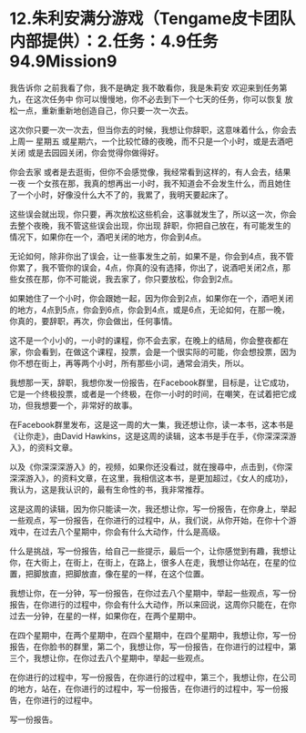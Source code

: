 # 12.朱利安满分游戏（Tengame皮卡团队内部提供）：2.任务：4.9任务94.9Mission9

我告诉你 之前我看了你，我不是确定 我不敢看你，我是朱莉安 欢迎来到任务第九，在这次任务中 你可以慢慢地，你不必去到下一个七天的任务，你可以恢复 放松一点，重新重新地创造自己，你只要一次一次去。

这次你只要一次一次去，但当你去的时候，我想让你辞职，这意味着什么，你会去上周一 星期五 或星期六，一个比较忙碌的夜晚，而不只是一个小时，或是去酒吧关闭 或是去园园关闭，你会觉得你做得好。

你会去家 或者是去逛街，但你不会感觉像，我经常看到这样的，有人会去，结果一夜 一个女孩在那，我真的想再出一小时，我不知道会不会发生什么，而且她住了一个小时，好像没什么大不了的，我累了，我明天要起床了。

这些误会就出现，你只要，再次放松这些机会，这事就发生了，所以这一次，你会去整个夜晚，我不管这些误会出现，你出现 辞职，你把自己放在，有可能发生的情况下，如果你在一个，酒吧关闭的地方，你会到4点。

无论如何，除非你出了误会，让一些事发生之前，如果不是，你会到4点，我不管你累了，我不管你的误会，4点，你真的没有选择，你出了，说酒吧关闭2点，那些女孩在那，你不可能说，我去家了，你只要放松，你会到2点。

如果她住了一个小时，你会跟她一起，因为你会到2点，如果你在一个，酒吧关闭的地方，4点到5点，你会到6点，你会到4点，或是6点，无论如何，在那一晚，你真的，要辞职，再次，你会做出，任何事情。

这不是一个小小的，一小时的课程，你不会去家，在晚上的结局，你会整夜都在家，你会看到，在做这个课程，投票，会是一个很实际的可能，你会想投票，因为你不想在街上，再等两个小时，所有那些小词，通常会消失，所以。

我想那一天，辞职，我想你发一份报告，在Facebook群里，目标是，让它成功，它是一个终极投票，或者是一个终极，在你一小时的时间，在嘲笑，在试着把它成功，但我想要一个，非常好的故事。

在Facebook群里发布，这是这一周的大一集，我还想让你，读一本书，这本书是《让你走》，由David Hawkins，这是这周的读辑，这本书是手在手，《你深深深游入》，的资料文章。

以及《你深深深游入》的，视频，如果你还没看过，就在搜尋中，点击到，《你深深深游入》，的资料文章，在这里，我相信这本书，是更加超过，《女人的成功》，我认为，这是我认识的，最有生命性的书，我非常推荐。

这是这周的读辑，因为你只能读一次，我还想让你，写一份报告，在你身上，举起一些观点，写一份报告，在你进行的过程中，从，我们说，从你开始，在你十个游戏中，在过去八个星期中，你会有什么大动作，什么是高级。

什么是挑战，写一份报告，给自己一些提示，最后一个，让你感觉到有趣，我想让你，在大街上，在街上，在街上，在路上，很多人在走，我想让你站在，在星的位置，把脚放直，把脚放直，像在星的一样，在这个位置。

我想让你，在一分钟，写一份报告，在你过去八个星期中，举起一些观点，写一份报告，在你进行的过程中，你会有什么大动作，所以来回说，这周你只能在，在你过去一分钟，在星的一样，如果你在，在两个星期中。

在四个星期中，在两个星期中，在四个星期中，在四个星期中，我想让你，写一份报告，在你脸书的群里，第二个，我想让你，写一份报告，在你进行的过程中，第三个，我想让你，在你过去八个星期中，举起一些观点。

在你进行的过程中，写一份报告，在你进行的过程中，第三个，我想让你，在公司的地方，站在，在你进行的过程中，写一份报告，在你进行的过程中，写一份报告，在你进行的过程中。

写一份报告。